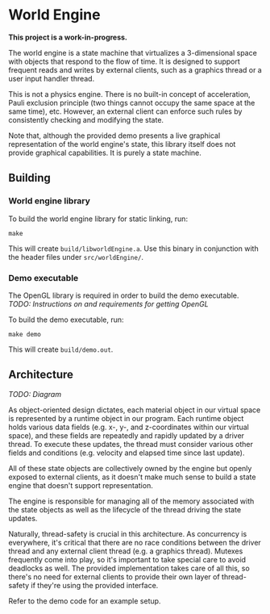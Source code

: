 # World Engine

**This project is a work-in-progress.**

The world engine is a state machine that virtualizes a 3-dimensional space with
objects that respond to the flow of time. It is designed to support frequent
reads and writes by external clients, such as a graphics thread or a user input
handler thread.

This is not a physics engine. There is no built-in concept of acceleration,
Pauli exclusion principle (two things cannot occupy the same space at the same
time), etc. However, an external client can enforce such rules by consistently
checking and modifying the state.

Note that, although the provided demo presents a live graphical representation
of the world engine's state, this library itself does not provide graphical
capabilities. It is purely a state machine.

## Building

### World engine library

To build the world engine library for static linking, run:

```
make
```

This will create `build/libworldEngine.a`. Use this binary in conjunction with
the header files under `src/worldEngine/`.

### Demo executable

The OpenGL library is required in order to build the demo executable.
*TODO: Instructions on and requirements for getting OpenGL*

To build the demo executable, run:

```
make demo
```

This will create `build/demo.out`.

## Architecture

*TODO: Diagram*

As object-oriented design dictates, each material object in our virtual space
is represented by a runtime object in our program. Each runtime object holds
various data fields (e.g. x-, y-, and z-coordinates within our virtual space),
and these fields are repeatedly and rapidly updated by a driver thread. To
execute these updates, the thread must consider various other fields and
conditions (e.g. velocity and elapsed time since last update).

All of these state objects are collectively owned by the engine but openly
exposed to external clients, as it doesn't make much sense to build a state
engine that doesn't support representation.

The engine is responsible for managing all of the memory associated with the
state objects as well as the lifecycle of the thread driving the state updates.

Naturally, thread-safety is crucial in this architecture. As concurrency is
everywhere, it's critical that there are no race conditions between the driver
thread and any external client thread (e.g. a graphics thread). Mutexes
frequently come into play, so it's important to take special care to avoid
deadlocks as well. The provided implementation takes care of all this, so
there's no need for external clients to provide their own layer of thread-safety
if they're using the provided interface.

Refer to the demo code for an example setup.

